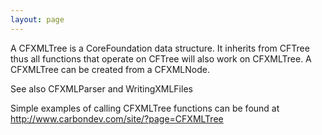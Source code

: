 ```yaml
---
layout: page
---
```


A CFXMLTree is a CoreFoundation data structure.  It inherits from CFTree thus all functions that operate on CFTree will also work on CFXMLTree.  A CFXMLTree can be created from a CFXMLNode.

See also CFXMLParser and WritingXMLFiles

Simple examples of calling CFXMLTree functions can be found at http://www.carbondev.com/site/?page=CFXMLTree
